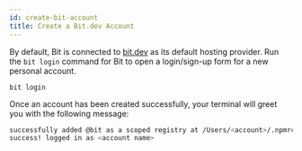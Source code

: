 ```yaml
--- 
id: create-bit-account
title: Create a Bit.dev Account
---
```


By default, Bit is connected to [bit.dev](https://bit.dev) as its default hosting provider. Run the `bit login` command for Bit to open a login/sign-up form for a new personal account.

```shell
bit login
```

Once an account has been created successfully, your terminal will greet you with the following message:

```sh
successfully added @bit as a scoped registry at /Users/<account>/.npmrc
success! logged in as <account name>
```

